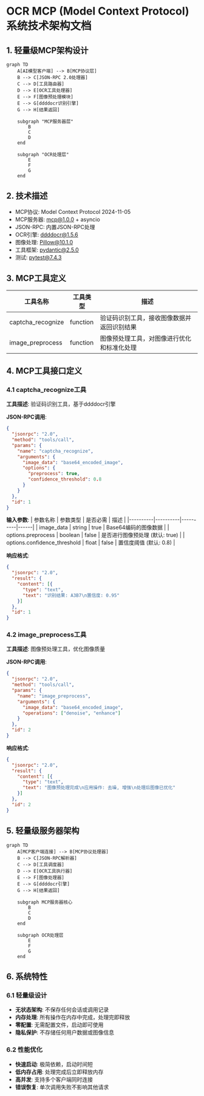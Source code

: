 # OCR MCP (Model Context Protocol) 系统技术架构文档

## 1. 轻量级MCP架构设计

```mermaid
graph TD
    A[AI模型客户端] --> B[MCP协议层]
    B --> C[JSON-RPC 2.0处理器]
    C --> D[工具路由器]
    D --> E[OCR工具处理器]
    E --> F[图像预处理模块]
    E --> G[ddddocr识别引擎]
    G --> H[结果返回]
    
    subgraph "MCP服务器层"
        B
        C
        D
    end
    
    subgraph "OCR处理层"
        E
        F
        G
    end
```

## 2. 技术描述

- MCP协议: Model Context Protocol 2024-11-05
- MCP服务器: mcp@1.0.0 + asyncio
- JSON-RPC: 内置JSON-RPC处理
- OCR引擎: ddddocr@1.5.6
- 图像处理: Pillow@10.1.0
- 工具框架: pydantic@2.5.0
- 测试: pytest@7.4.3

## 3. MCP工具定义

| 工具名称 | 工具类型 | 描述 |
|----------|----------|------|
| captcha_recognize | function | 验证码识别工具，接收图像数据并返回识别结果 |
| image_preprocess | function | 图像预处理工具，对图像进行优化和标准化处理 |

## 4. MCP工具接口定义

### 4.1 captcha_recognize工具

**工具描述**: 验证码识别工具，基于ddddocr引擎

**JSON-RPC调用**:
```json
{
  "jsonrpc": "2.0",
  "method": "tools/call",
  "params": {
    "name": "captcha_recognize",
    "arguments": {
      "image_data": "base64_encoded_image",
      "options": {
        "preprocess": true,
        "confidence_threshold": 0.8
      }
    }
  },
  "id": 1
}
```

**输入参数**:
| 参数名称 | 参数类型 | 是否必需 | 描述 |
|----------|----------|----------|------|
| image_data | string | true | Base64编码的图像数据 |
| options.preprocess | boolean | false | 是否进行图像预处理 (默认: true) |
| options.confidence_threshold | float | false | 置信度阈值 (默认: 0.8) |

**响应格式**:
```json
{
  "jsonrpc": "2.0",
  "result": {
    "content": [{
      "type": "text",
      "text": "识别结果: A3B7\n置信度: 0.95"
    }]
  },
  "id": 1
}
```

### 4.2 image_preprocess工具

**工具描述**: 图像预处理工具，优化图像质量

**JSON-RPC调用**:
```json
{
  "jsonrpc": "2.0",
  "method": "tools/call",
  "params": {
    "name": "image_preprocess",
    "arguments": {
      "image_data": "base64_encoded_image",
      "operations": ["denoise", "enhance"]
    }
  },
  "id": 2
}
```

**响应格式**:
```json
{
  "jsonrpc": "2.0",
  "result": {
    "content": [{
      "type": "text",
      "text": "图像预处理完成\n应用操作: 去噪, 增强\n处理后图像已优化"
    }]
  },
  "id": 2
}
```

## 5. 轻量级服务器架构

```mermaid
graph TD
    A[MCP客户端连接] --> B[MCP协议处理器]
    B --> C[JSON-RPC解析器]
    C --> D[工具调度器]
    D --> E[OCR工具执行器]
    E --> F[图像处理器]
    E --> G[ddddocr引擎]
    G --> H[结果返回]
    
    subgraph MCP服务器核心
        B
        C
        D
    end
    
    subgraph OCR处理层
        E
        F
        G
    end
```

## 6. 系统特性

### 6.1 轻量级设计

- **无状态架构**: 不保存任何会话或调用记录
- **内存处理**: 所有操作在内存中完成，处理完即释放
- **零配置**: 无需配置文件，启动即可使用
- **隐私保护**: 不存储任何用户数据或图像信息

### 6.2 性能优化

- **快速启动**: 极简依赖，启动时间短
- **低内存占用**: 处理完成后立即释放内存
- **高并发**: 支持多个客户端同时连接
- **错误恢复**: 单次调用失败不影响其他请求